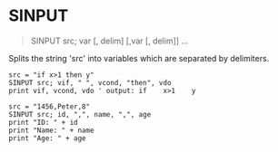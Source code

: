 # SINPUT

> SINPUT src; var [, delim] [,var [, delim]] ...

Splits the string 'src' into variables which are separated by delimiters.

```
src = "if x>1 then y"
SINPUT src; vif, " ", vcond, "then", vdo
print vif, vcond, vdo ' output: if    x>1    y
```

```
src = "1456,Peter,8"
SINPUT src; id, ",", name, ",", age 
print "ID: " + id
print "Name: " + name
print "Age: " + age
```

